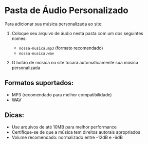 # Pasta de Áudio Personalizado

Para adicionar sua música personalizada ao site:

1. Coloque seu arquivo de áudio nesta pasta com um dos seguintes nomes:
   - `nossa-musica.mp3` (formato recomendado)
   - `nossa-musica.wav`

2. O botão de música no site tocará automaticamente sua música personalizada

## Formatos suportados:
- MP3 (recomendado para melhor compatibilidade)
- WAV

## Dicas:
- Use arquivos de até 10MB para melhor performance
- Certifique-se de que a música tem direitos autorais apropriados
- Volume recomendado: normalizado entre -12dB e -6dB